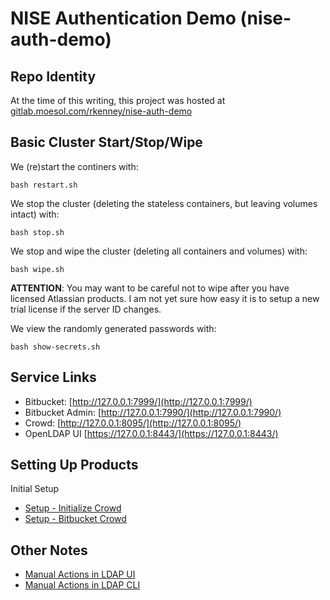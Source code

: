 # NISE Authentication Demo (nise-auth-demo)

## Repo Identity

At the time of this writing, this project was hosted at
[gitlab.moesol.com/rkenney/nise-auth-demo](https://gitlab.moesol.com/rkenney/nise-auth-demo)

## Basic Cluster Start/Stop/Wipe

We (re)start the continers with:

```
bash restart.sh
```

We stop the cluster (deleting the stateless containers, but leaving volumes intact) with:

```
bash stop.sh
```

We stop and wipe the cluster (deleting all containers and volumes) with:

```
bash wipe.sh
```

**ATTENTION**: You may want to be careful not to wipe after you have licensed Atlassian products.
I am not yet sure how easy it is to setup a new trial license if the server ID changes.

We view the randomly generated passwords with:

```
bash show-secrets.sh
```

## Service Links

* Bitbucket: [http://127.0.0.1:7999/](http://127.0.0.1:7999/)
* Bitbucket Admin: [http://127.0.0.1:7990/](http://127.0.0.1:7990/)
* Crowd: [http://127.0.0.1:8095/](http://127.0.0.1:8095/)
* OpenLDAP UI [https://127.0.0.1:8443/](https://127.0.0.1:8443/)

## Setting Up Products

Initial Setup

* [Setup - Initialize Crowd](docs/Setup_Initialize-Crowd.md)
* [Setup - Bitbucket Crowd](docs/Setup_Bitbucket-Crowd.md)

## Other Notes

* [Manual Actions in LDAP UI](docs/Manual-Actions-in-LDAP-UI.md)
* [Manual Actions in LDAP CLI](docs/Manual-Actions-in-LDAP-CLI.md)
